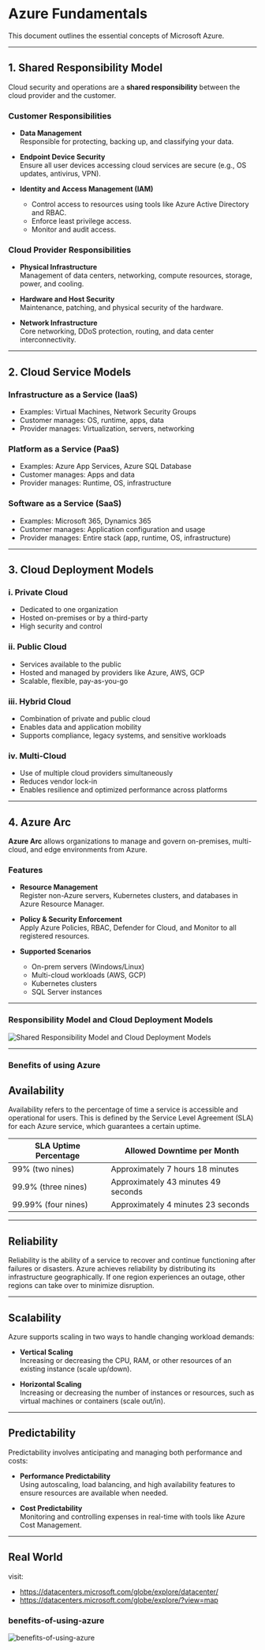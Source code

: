 # Azure Fundamentals

This document outlines the essential concepts of Microsoft Azure.

---

## 1. Shared Responsibility Model

Cloud security and operations are a **shared responsibility** between the cloud provider and the customer.

### Customer Responsibilities

- **Data Management**  
  Responsible for protecting, backing up, and classifying your data.

- **Endpoint Device Security**  
  Ensure all user devices accessing cloud services are secure (e.g., OS updates, antivirus, VPN).

- **Identity and Access Management (IAM)**  
  - Control access to resources using tools like Azure Active Directory and RBAC.  
  - Enforce least privilege access.  
  - Monitor and audit access.

### Cloud Provider Responsibilities

- **Physical Infrastructure**  
  Management of data centers, networking, compute resources, storage, power, and cooling.

- **Hardware and Host Security**  
  Maintenance, patching, and physical security of the hardware.

- **Network Infrastructure**  
  Core networking, DDoS protection, routing, and data center interconnectivity.


---

## 2. Cloud Service Models

### Infrastructure as a Service (IaaS)

- Examples: Virtual Machines, Network Security Groups
- Customer manages: OS, runtime, apps, data
- Provider manages: Virtualization, servers, networking

### Platform as a Service (PaaS)

- Examples: Azure App Services, Azure SQL Database
- Customer manages: Apps and data
- Provider manages: Runtime, OS, infrastructure

### Software as a Service (SaaS)

- Examples: Microsoft 365, Dynamics 365
- Customer manages: Application configuration and usage
- Provider manages: Entire stack (app, runtime, OS, infrastructure)

---

## 3. Cloud Deployment Models

### i. Private Cloud

- Dedicated to one organization
- Hosted on-premises or by a third-party
- High security and control

### ii. Public Cloud

- Services available to the public
- Hosted and managed by providers like Azure, AWS, GCP
- Scalable, flexible, pay-as-you-go

### iii. Hybrid Cloud

- Combination of private and public cloud
- Enables data and application mobility
- Supports compliance, legacy systems, and sensitive workloads

### iv. Multi-Cloud

- Use of multiple cloud providers simultaneously
- Reduces vendor lock-in
- Enables resilience and optimized performance across platforms

---

## 4. Azure Arc

**Azure Arc** allows organizations to manage and govern on-premises, multi-cloud, and edge environments from Azure.

### Features

- **Resource Management**  
  Register non-Azure servers, Kubernetes clusters, and databases in Azure Resource Manager.

- **Policy & Security Enforcement**  
  Apply Azure Policies, RBAC, Defender for Cloud, and Monitor to all registered resources.

- **Supported Scenarios**  
  - On-prem servers (Windows/Linux)
  - Multi-cloud workloads (AWS, GCP)
  - Kubernetes clusters
  - SQL Server instances

---

### Responsibility Model and Cloud Deployment Models

![Shared Responsibility Model and Cloud Deployment Models](./visuals/shared-responsibility-and-cloud-deployment-models.jpg)


---

### Benefits of using Azure

## Availability

Availability refers to the percentage of time a service is accessible and operational for users. This is defined by the Service Level Agreement (SLA) for each Azure service, which guarantees a certain uptime.

| SLA Uptime Percentage | Allowed Downtime per Month          |
|----------------------|-----------------------------------|
| 99% (two nines)      | Approximately 7 hours 18 minutes  |
| 99.9% (three nines)   | Approximately 43 minutes 49 seconds |
| 99.99% (four nines)   | Approximately 4 minutes 23 seconds |

---

## Reliability

Reliability is the ability of a service to recover and continue functioning after failures or disasters. Azure achieves reliability by distributing its infrastructure geographically. If one region experiences an outage, other regions can take over to minimize disruption.

---

## Scalability

Azure supports scaling in two ways to handle changing workload demands:

- **Vertical Scaling**  
  Increasing or decreasing the CPU, RAM, or other resources of an existing instance (scale up/down).

- **Horizontal Scaling**  
  Increasing or decreasing the number of instances or resources, such as virtual machines or containers (scale out/in).

---

## Predictability

Predictability involves anticipating and managing both performance and costs:

- **Performance Predictability**  
  Using autoscaling, load balancing, and high availability features to ensure resources are available when needed.

- **Cost Predictability**  
  Monitoring and controlling expenses in real-time with tools like Azure Cost Management.

---

## Real World
visit:

- https://datacenters.microsoft.com/globe/explore/datacenter/
- https://datacenters.microsoft.com/globe/explore/?view=map

### benefits-of-using-azure

![benefits-of-using-azure](./visuals/benefits-of-using-azure.jpg)

